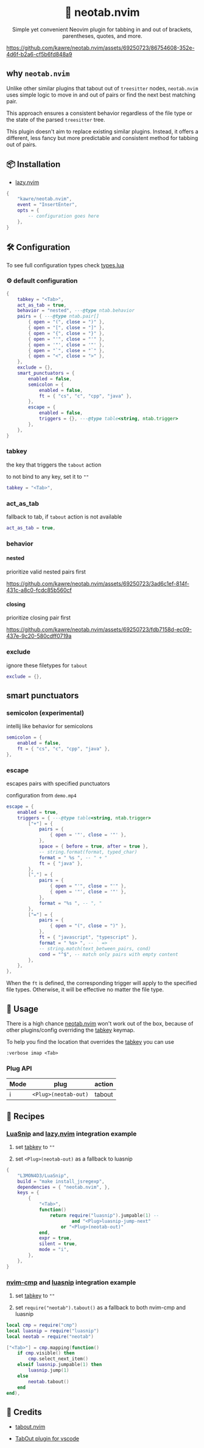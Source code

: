 <div align="center">

# 🧩 neotab.nvim

Simple yet convenient Neovim plugin for tabbing in and out of brackets,
parentheses, quotes, and more.

</div>

https://github.com/kawre/neotab.nvim/assets/69250723/86754608-352e-4d6f-b2a6-cf5b6fd848a9

## why `neotab.nvim`

Unlike other similar plugins that tabout out of `treesitter` nodes,
`neotab.nvim` uses simple logic to move in and out of pairs or
find the next best matching pair.

This approach ensures a consistent behavior regardless of the file type
or the state of the parsed `treesitter` tree.

This plugin doesn't aim to replace existing similar plugins.
Instead, it offers a different, less fancy but more predictable
and consistent method for tabbing out of pairs.

<!-- ## 📬 Requirements -->

<!---->

<!-- - [Neovim] >= 0.8.0 -->

## 📦 Installation

- [lazy.nvim]

```lua
{
    "kawre/neotab.nvim",
    event = "InsertEnter",
    opts = {
        -- configuration goes here
    },
}
```

## 🛠️ Configuration

To see full configuration types check [types.lua](./lua/neotab/types.lua)

### ⚙️ default configuration

```lua
{
    tabkey = "<Tab>",
    act_as_tab = true,
    behavior = "nested", ---@type ntab.behavior
    pairs = { ---@type ntab.pair[]
        { open = "(", close = ")" },
        { open = "[", close = "]" },
        { open = "{", close = "}" },
        { open = "'", close = "'" },
        { open = '"', close = '"' },
        { open = "`", close = "`" },
        { open = "<", close = ">" },
    },
    exclude = {},
    smart_punctuators = {
        enabled = false,
        semicolon = {
            enabled = false,
            ft = { "cs", "c", "cpp", "java" },
        },
        escape = {
            enabled = false,
            triggers = {}, ---@type table<string, ntab.trigger>
        },
    },
}
```

### tabkey

the key that triggers the `tabout` action

to not bind to any key, set it to `""`

```lua
tabkey = "<Tab>",
```

### act_as_tab

fallback to tab, if `tabout` action is not available

```lua
act_as_tab = true,
```

### behavior

#### nested

prioritize valid nested pairs first

https://github.com/kawre/neotab.nvim/assets/69250723/3ad6c1ef-814f-431c-a8c0-fcdc85b560cf

#### closing

prioritize closing pair first

https://github.com/kawre/neotab.nvim/assets/69250723/fdb7158d-ec09-437e-9c20-580cdff0719a

### exclude

ignore these filetypes for `tabout`

```lua
exclude = {},
```

## smart punctuators

### semicolon (experimental)

intellij like behavior for semicolons

```lua
semicolon = {
    enabled = false,
    ft = { "cs", "c", "cpp", "java" },
},
```

### escape

escapes pairs with specified punctuators

configuration from `demo.mp4`

```lua
escape = {
    enabled = true,
    triggers = { ---@type table<string, ntab.trigger>
        ["+"] = {
            pairs = {
                { open = '"', close = '"' },
            },
            space = { before = true, after = true },
            -- string.format(format, typed_char)
            format = " %s ", -- " + "
            ft = { "java" },
        },
        [","] = {
            pairs = {
                { open = "'", close = "'" },
                { open = '"', close = '"' },
            },
            format = "%s ", -- ", "
        },
        ["="] = {
            pairs = {
                { open = "(", close = ")" },
            },
            ft = { "javascript", "typescript" },
            format = " %s> ", -- ` => `
            -- string.match(text_between_pairs, cond)
            cond = "^$", -- match only pairs with empty content
        },
    },
},
```

When the `ft` is defined, the corresponding trigger will apply to the specified
file types. Otherwise, it will be effective no matter the file type.

## 🚀 Usage

There is a high chance [neotab.nvim] won't work out of the box, because of other
plugins/config overriding the [tabkey](#tabkey) keymap.

To help you find the location that overrides the [tabkey](#tabkey) you can use

```
:verbose imap <Tab>
```

### Plug API

| Mode | plug                 | action |
| ---- | -------------------- | ------ |
| i    | `<Plug>(neotab-out)` | tabout |

## 🍴 Recipes

### [LuaSnip] and [lazy.nvim] integration example

1. set [tabkey](#tabkey) to `""`

2. set `<Plug>(neotab-out)` as a fallback to luasnip

```lua
{
    "L3MON4D3/LuaSnip",
    build = "make install_jsregexp",
    dependencies = { "neotab.nvim", },
    keys = {
        {
            "<Tab>",
            function()
                return require("luasnip").jumpable(1) --
                        and "<Plug>luasnip-jump-next"
                    or "<Plug>(neotab-out)"
            end,
            expr = true,
            silent = true,
            mode = "i",
        },
    },
}
```

### [nvim-cmp] and [luasnip] integration example

1. set [tabkey](#tabkey) to `""`

2. set `require("neotab").tabout()` as a fallback to both nvim-cmp and luasnip

```lua
local cmp = require("cmp")
local luasnip = require("luasnip")
local neotab = require("neotab")
```

```lua
["<Tab>"] = cmp.mapping(function()
    if cmp.visible() then
        cmp.select_next_item()
    elseif luasnip.jumpable(1) then
        luasnip.jump(1)
    else
        neotab.tabout()
    end
end),
```

## 🙌 Credits

- [tabout.nvim](https://github.com/abecodes/tabout.nvim)

- [TabOut plugin for vscode](https://github.com/albertromkes/tabout)

[lazy.nvim]: https://github.com/folke/lazy.nvim
[luasnip]: https://github.com/L3MON4D3/LuaSnip
[neotab.nvim]: https://github.com/kawre/neotab.nvim
[nvim-cmp]: https://github.com/hrsh7th/nvim-cmp
